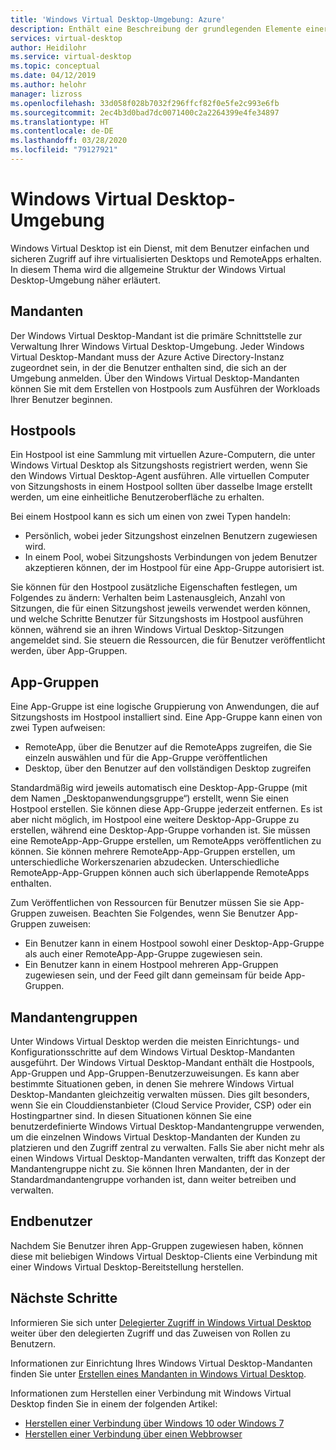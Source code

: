 ```yaml
---
title: 'Windows Virtual Desktop-Umgebung: Azure'
description: Enthält eine Beschreibung der grundlegenden Elemente einer Windows Virtual Desktop-Umgebung.
services: virtual-desktop
author: Heidilohr
ms.service: virtual-desktop
ms.topic: conceptual
ms.date: 04/12/2019
ms.author: helohr
manager: lizross
ms.openlocfilehash: 33d058f028b7032f296ffcf82f0e5fe2c993e6fb
ms.sourcegitcommit: 2ec4b3d0bad7dc0071400c2a2264399e4fe34897
ms.translationtype: HT
ms.contentlocale: de-DE
ms.lasthandoff: 03/28/2020
ms.locfileid: "79127921"
---
```

# <a name="windows-virtual-desktop-environment"></a>Windows Virtual Desktop-Umgebung

Windows Virtual Desktop ist ein Dienst, mit dem Benutzer einfachen und sicheren Zugriff auf ihre virtualisierten Desktops und RemoteApps erhalten. In diesem Thema wird die allgemeine Struktur der Windows Virtual Desktop-Umgebung näher erläutert.

## <a name="tenants"></a>Mandanten

Der Windows Virtual Desktop-Mandant ist die primäre Schnittstelle zur Verwaltung Ihrer Windows Virtual Desktop-Umgebung. Jeder Windows Virtual Desktop-Mandant muss der Azure Active Directory-Instanz zugeordnet sein, in der die Benutzer enthalten sind, die sich an der Umgebung anmelden. Über den Windows Virtual Desktop-Mandanten können Sie mit dem Erstellen von Hostpools zum Ausführen der Workloads Ihrer Benutzer beginnen.

## <a name="host-pools"></a>Hostpools

Ein Hostpool ist eine Sammlung mit virtuellen Azure-Computern, die unter Windows Virtual Desktop als Sitzungshosts registriert werden, wenn Sie den Windows Virtual Desktop-Agent ausführen. Alle virtuellen Computer von Sitzungshosts in einem Hostpool sollten über dasselbe Image erstellt werden, um eine einheitliche Benutzeroberfläche zu erhalten.

Bei einem Hostpool kann es sich um einen von zwei Typen handeln:

- Persönlich, wobei jeder Sitzungshost einzelnen Benutzern zugewiesen wird.
- In einem Pool, wobei Sitzungshosts Verbindungen von jedem Benutzer akzeptieren können, der im Hostpool für eine App-Gruppe autorisiert ist.

Sie können für den Hostpool zusätzliche Eigenschaften festlegen, um Folgendes zu ändern: Verhalten beim Lastenausgleich, Anzahl von Sitzungen, die für einen Sitzungshost jeweils verwendet werden können, und welche Schritte Benutzer für Sitzungshosts im Hostpool ausführen können, während sie an ihren Windows Virtual Desktop-Sitzungen angemeldet sind. Sie steuern die Ressourcen, die für Benutzer veröffentlicht werden, über App-Gruppen.

## <a name="app-groups"></a>App-Gruppen

Eine App-Gruppe ist eine logische Gruppierung von Anwendungen, die auf Sitzungshosts im Hostpool installiert sind. Eine App-Gruppe kann einen von zwei Typen aufweisen:

- RemoteApp, über die Benutzer auf die RemoteApps zugreifen, die Sie einzeln auswählen und für die App-Gruppe veröffentlichen
- Desktop, über den Benutzer auf den vollständigen Desktop zugreifen

Standardmäßig wird jeweils automatisch eine Desktop-App-Gruppe (mit dem Namen „Desktopanwendungsgruppe“) erstellt, wenn Sie einen Hostpool erstellen. Sie können diese App-Gruppe jederzeit entfernen. Es ist aber nicht möglich, im Hostpool eine weitere Desktop-App-Gruppe zu erstellen, während eine Desktop-App-Gruppe vorhanden ist. Sie müssen eine RemoteApp-App-Gruppe erstellen, um RemoteApps veröffentlichen zu können. Sie können mehrere RemoteApp-App-Gruppen erstellen, um unterschiedliche Workerszenarien abzudecken. Unterschiedliche RemoteApp-App-Gruppen können auch sich überlappende RemoteApps enthalten.

Zum Veröffentlichen von Ressourcen für Benutzer müssen Sie sie App-Gruppen zuweisen. Beachten Sie Folgendes, wenn Sie Benutzer App-Gruppen zuweisen:

- Ein Benutzer kann in einem Hostpool sowohl einer Desktop-App-Gruppe als auch einer RemoteApp-App-Gruppe zugewiesen sein.
- Ein Benutzer kann in einem Hostpool mehreren App-Gruppen zugewiesen sein, und der Feed gilt dann gemeinsam für beide App-Gruppen.

## <a name="tenant-groups"></a>Mandantengruppen

Unter Windows Virtual Desktop werden die meisten Einrichtungs- und Konfigurationsschritte auf dem Windows Virtual Desktop-Mandanten ausgeführt. Der Windows Virtual Desktop-Mandant enthält die Hostpools, App-Gruppen und App-Gruppen-Benutzerzuweisungen. Es kann aber bestimmte Situationen geben, in denen Sie mehrere Windows Virtual Desktop-Mandanten gleichzeitig verwalten müssen. Dies gilt besonders, wenn Sie ein Clouddienstanbieter (Cloud Service Provider, CSP) oder ein Hostingpartner sind. In diesen Situationen können Sie eine benutzerdefinierte Windows Virtual Desktop-Mandantengruppe verwenden, um die einzelnen Windows Virtual Desktop-Mandanten der Kunden zu platzieren und den Zugriff zentral zu verwalten. Falls Sie aber nicht mehr als einen Windows Virtual Desktop-Mandanten verwalten, trifft das Konzept der Mandantengruppe nicht zu. Sie können Ihren Mandanten, der in der Standardmandantengruppe vorhanden ist, dann weiter betreiben und verwalten.

## <a name="end-users"></a>Endbenutzer

Nachdem Sie Benutzer ihren App-Gruppen zugewiesen haben, können diese mit beliebigen Windows Virtual Desktop-Clients eine Verbindung mit einer Windows Virtual Desktop-Bereitstellung herstellen.

## <a name="next-steps"></a>Nächste Schritte

Informieren Sie sich unter [Delegierter Zugriff in Windows Virtual Desktop](delegated-access-virtual-desktop.md) weiter über den delegierten Zugriff und das Zuweisen von Rollen zu Benutzern.

Informationen zur Einrichtung Ihres Windows Virtual Desktop-Mandanten finden Sie unter [Erstellen eines Mandanten in Windows Virtual Desktop](tenant-setup-azure-active-directory.md).

Informationen zum Herstellen einer Verbindung mit Windows Virtual Desktop finden Sie in einem der folgenden Artikel:

- [Herstellen einer Verbindung über Windows 10 oder Windows 7](connect-windows-7-and-10.md)
- [Herstellen einer Verbindung über einen Webbrowser](connect-web.md)
